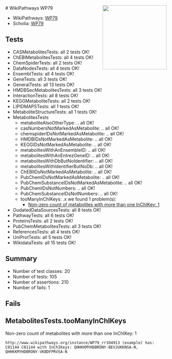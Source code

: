 <img style="float: right; width: 200px" src="https://upload.wikimedia.org/wikipedia/commons/thumb/8/83/Wplogo_with_text_500.png/640px-Wplogo_with_text_500.png" />
# WikiPathways WP79

* WikiPathways: [WP79](https://new.wikipathways.org/pathways/WP79)
* Scholia: [WP79](https://scholia.toolforge.org/wikipathways/WP79)
## Tests
* CASMetabolitesTests: all 2 tests OK!
* ChEBIMetabolitesTests: all 4 tests OK!
* ChemSpiderTests: all 2 tests OK!
* DataNodesTests: all 4 tests OK!
* EnsemblTests: all 4 tests OK!
* GeneTests: all 3 tests OK!
* GeneralTests: all 13 tests OK!
* HMDBSecMetabolitesTests: all 3 tests OK!
* InteractionTests: all 8 tests OK!
* KEGGMetaboliteTests: all 2 tests OK!
* LIPIDMAPSTests: all 1 tests OK!
* MetaboliteStructureTests: all 1 tests OK!
* MetabolitesTests
    * metaboliteAlsoOtherType: .. all OK!
    * casNumbersNotMarkedAsMetabolite: .. all OK!
    * chemspiderIDsNotMarkedAsMetabolite: .. all OK!
    * HMDBIDsNotMarkedAsMetabolite: .. all OK!
    * KEGGIDsNotMarkedAsMetabolite: .. all OK!
    * metabolitesWithAnEnsembleID: .. all OK!
    * metabolitesWithAnEntrezGeneID: .. all OK!
    * metabolitesWithDbButNoIdentifier: .. all OK!
    * metabolitesWithIdentifierButNoDb: .. all OK!
    * ChEBIIDsNotMarkedAsMetabolite: .. all OK!
    * PubChemIDsNotMarkedAsMetabolite: .. all OK!
    * PubChemSubstanceIDsNotMarkedAsMetabolite: .. all OK!
    * PubChemIDsNotNumbers: .. all OK!
    * PubChemSubstanceIDsNotNumbers: .. all OK!
    * tooManyInChIKeys: .x we found 1 problem(s):
        * [Non-zero count of metabolites with more than one InChIKey: 1](#a4e4037e)
* OudatedDataSourcesTests: all 8 tests OK!
* PathwayTests: all 6 tests OK!
* ProteinsTests: all 2 tests OK!
* PubChemMetabolitesTests: all 3 tests OK!
* ReferencesTests: all 4 tests OK!
* UniProtTests: all 5 tests OK!
* WikidataTests: all 15 tests OK!


## Summary

* Number of test classes: 20
* Number of tests: 105
* Number of assertions: 210
* Number of fails: 1

## Fails

<a name="a4e4037e" />

## MetabolitesTests.tooManyInChIKeys

Non-zero count of metabolites with more than one InChIKey: 1
```
http://www.wikipathways.org/instance/WP79_rr104913 (example) has: C01144 C01144 with InChIKeys: QHHKKMYHDBRONY-BEVJUKKNSA-N, QHHKKMYHDBRONY-VKBDFPRVSA-N
```

